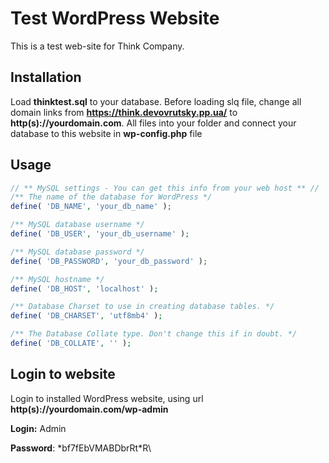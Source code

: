 # Test WordPress Website

This is a test web-site for Think Company.

## Installation

Load __thinktest.sql__ to your database. Before loading slq file, change all domain links from __https://think.devovrutsky.pp.ua/__ to __http(s)://yourdomain.com__. All files into your folder and connect your database to this website in __wp-config.php__ file


## Usage

```php
// ** MySQL settings - You can get this info from your web host ** //
/** The name of the database for WordPress */
define( 'DB_NAME', 'your_db_name' );

/** MySQL database username */
define( 'DB_USER', 'your_db_username' );

/** MySQL database password */
define( 'DB_PASSWORD', 'your_db_password' );

/** MySQL hostname */
define( 'DB_HOST', 'localhost' );

/** Database Charset to use in creating database tables. */
define( 'DB_CHARSET', 'utf8mb4' );

/** The Database Collate type. Don't change this if in doubt. */
define( 'DB_COLLATE', '' );
```

## Login to website
Login to installed WordPress website, using url __http(s)://yourdomain.com/wp-admin__


__Login:__ Admin

__Password__: \*bf7fEbVMABDbrRt*R\
